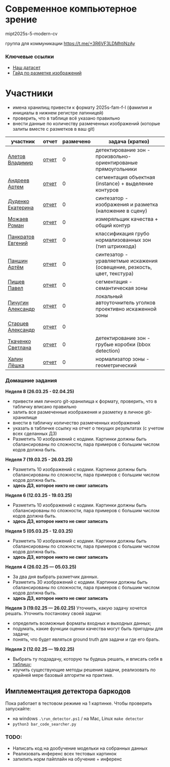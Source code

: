 # Современное компьютерное зрение

mipt2025s-5-modern-cv

группа для коммуникации https://t.me/+3R6VF3LDMhtiNzAy

### Ключевые ссылки

* [Наш датасет](https://huggingface.co/datasets/mipt-modern-cv/barcodes)
* [Гайд по разметке изображений](markup_guide.md)

# Участники

* имена хранилищ привести к формату 2025s-fam-f-l (фамилия и инициалы в нижнем регистре латиницей)
* проверить, что в таблице всё указано правильно
* внести данные по количеству размеченных изображений (которые залиты вместе с разметков в ваш git)

| участник              | отчет |размечено | задача (кратко)                           |
| --------------------- |-------|----------| ----------------------------------------- |
|[Алетов Владимир](https://github.com/aletovvladimir/mipt2025s-aletov-v-i)| [отчет]() | 0 | детектирование зон - произвольно-ориентированые прямоугольники |
|[Андреев Артем](https://github.com/Art3mAndr33f/mipt2025s-Andreev-Artem-Viktorovich)| [отчет]() | 0| сегментация объектная (instance) + выделение контуров | 
|[Дуденко Екатерина]()| [отчет]() | 0| синтезатор - изображения и разметка (наложение в сцену) |
|[Можаев Роман](https://github.com/mojaevr/mipt2025s-mozhaev-r-m)|[отчет]() |0 | измеряльщик качества  + общий контур 
|[Панкратов Евгений]()| [отчет]() |0| классификация грубо нормализованных зон (тип штрихкода) |
|[Паншин Артём](https://github.com/neverlios/mipt2025s-panshin-a-v)| [отчет]() |0| синтезатор - уравляетмые искажения (освещение, резкость, цвет, текстура) |
|[Пищев Павел](https://github.com/PishchevPM/mipt2025s-pishchev-p-m)| [отчет]() |0| сегментация - семантическая зоны |
|[Пичугин Александр](https://github.com/pichlex/mipt2025s-pichugin-alexander-dmitrievich)|[отчет]() |0 | локальный автоуточнитель уголков проективно искаженной зоны |
|[Старцев Александр]()|[отчет]() |0 |  |
|[Ткаченко Светлана](https://github.com/Aikiseito/mipt2025s-Tkachenko-S)|[отчет]() | 0| детектирование зон - грубые коробки (bbox detection)  |
|[Халин Лёшка](https://github.com/zythorn/mipt2025s-khalin-a-v)|[отчет]() |0 | нормализатор зоны - геометрический  |

### Домашние задания

**Неделя 8 (26.03.25 - 02.04.25)**
* привести имя личного git-хранилища к формату, проверить, что в табличку вписано правильно
* залить все размеченные изображения и разметку в личное git-хранилище
* внести в табличку количество размеченных изображений
* указать в табличке ссылку на отчет о текущих результатах (с учетом всех сделанных ДЗ)
* Разметить 10 изображений с кодами. Картинки должны быть сбалансированы по сложности, пара примеров с большим числом кодов должна быть.

**Неделя 7 (19.03.25 - 26.03.25)**
* Разметить 10 изображений с кодами. Картинки должны быть сбалансированы по сложности, пара примеров с большим числом кодов должна быть.
* **здесь ДЗ, которое никто не смог записать**

**Неделя 6 (12.03.25 - 19.03.25)**
* Разметить 10 изображений с кодами. Картинки должны быть сбалансированы по сложности, пара примеров с большим числом кодов должна быть.
* **здесь ДЗ, которое никто не смог записать**

**Неделя 5 (05.03.25 - 12.03.25)**
* Разметить 10 изображений с кодами. Картинки должны быть сбалансированы по сложности, пара примеров с большим числом кодов должна быть.
* **здесь ДЗ, которое никто не смог записать**

**Неделя 4 (26.02.25 — 05.03.25)**
* За два дня выбрать разметчик данных.
* Разметить 30 изображений с кодами. Картинки должны быть сбалансированы по сложности, пара примеров с большим числом кодов должна быть.
* **здесь ДЗ, которое никто не смог записать**

**Неделя 3 (19.02.25 — 26.02.25)**
Уточнить, какую задачу хочется решать. Уточнить постановку своей задачи:
* определить возможные форматы входных и выходных данных;
* подумать, какие функции оценки качества могут быть пригодны для задачи;
* понять, что будет являться ground truth для задачи и где его брать.

**Неделя 2 (12.02.25 — 19.02.25)**
* Выбрать ту подзадачу, которую ты будешь решать, и вписать себя в [таблицу](https://docs.google.com/spreadsheets/d/1Yk-5f7Oj-KKH4crqZKOk2gE6I7E_kKZ4Eh0DJjRH10o/edit?usp=sharing);
* изучить существующие методы решения задачи, реализовать по крайней мере базовый алгоритм на практике.

## Имплементация детектора баркодов
Пока работает в тестовом режиме на 1 картинке.
Чтобы проверить запускайте:
- на windows `.\run_detector.ps1` / на Mac, Linux `make detector`
- `python3 bar_code_searcher.py`

### TODO:
- Написать код на дообучение модельки на собранных данных
- Реализовать инференс всех тестовых картинок
- запилить норм пайплайн на обучение + инференс
